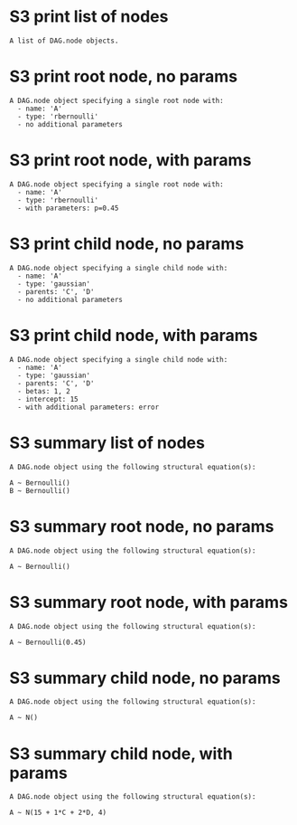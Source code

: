 # S3 print list of nodes

    A list of DAG.node objects.

# S3 print root node, no params

    A DAG.node object specifying a single root node with:
      - name: 'A'
      - type: 'rbernoulli'
      - no additional parameters

# S3 print root node, with params

    A DAG.node object specifying a single root node with:
      - name: 'A'
      - type: 'rbernoulli'
      - with parameters: p=0.45

# S3 print child node, no params

    A DAG.node object specifying a single child node with:
      - name: 'A'
      - type: 'gaussian'
      - parents: 'C', 'D'
      - no additional parameters

# S3 print child node, with params

    A DAG.node object specifying a single child node with:
      - name: 'A'
      - type: 'gaussian'
      - parents: 'C', 'D'
      - betas: 1, 2
      - intercept: 15
      - with additional parameters: error

# S3 summary list of nodes

    A DAG.node object using the following structural equation(s):
    
    A ~ Bernoulli()
    B ~ Bernoulli()

# S3 summary root node, no params

    A DAG.node object using the following structural equation(s):
    
    A ~ Bernoulli()

# S3 summary root node, with params

    A DAG.node object using the following structural equation(s):
    
    A ~ Bernoulli(0.45)

# S3 summary child node, no params

    A DAG.node object using the following structural equation(s):
    
    A ~ N()

# S3 summary child node, with params

    A DAG.node object using the following structural equation(s):
    
    A ~ N(15 + 1*C + 2*D, 4)

